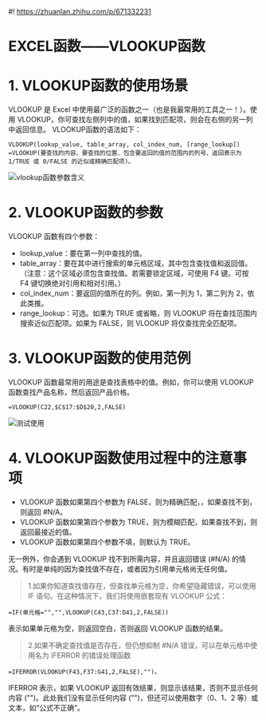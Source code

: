 #! https://zhuanlan.zhihu.com/p/671332231
# EXCEL函数——VLOOKUP函数

# 1. VLOOKUP函数的使用场景
VLOOKUP 是 Excel 中使用最广泛的函数之一（也是我最常用的工具之一！）。使用 VLOOKUP，你可查找左侧列中的值，如果找到匹配项，则会在右侧的另一列中返回信息。
VLOOKUP函数的语法如下：
```excel
VLOOKUP(lookup_value, table_array, col_index_num, [range_lookup])
=VLOOKUP(要查找的内容、要查找的位置、包含要返回的值的范围内的列号、返回表示为 1/TRUE 或 0/FALSE 的近似或精确匹配项)。
```
![vlookup函数参数含义](https://pic4.zhimg.com/80/v2-08c91ff41264084849886b91b5632111.png)

# 2. VLOOKUP函数的参数
VLOOKUP 函数有四个参数：
- lookup_value：要在第一列中查找的值。
- table_array：要在其中进行搜索的单元格区域，其中包含查找值和返回值。（注意：这个区域必须包含查找值。若需要锁定区域，可使用 F4 键。可按 F4 键切换绝对引用和相对引用。）
- col_index_num：要返回的值所在的列。例如，第一列为 1，第二列为 2，依此类推。
- range_lookup：可选。如果为 TRUE 或省略，则 VLOOKUP 将在查找范围内搜索近似匹配项。如果为 FALSE，则 VLOOKUP 将仅查找完全匹配项。

# 3. VLOOKUP函数的使用范例
VLOOKUP 函数最常用的用途是查找表格中的值。例如，你可以使用 VLOOKUP 函数查找产品名称，然后返回产品价格。
```excel
=VLOOKUP(C22,$C$17:$D$20,2,FALSE)
```
![测试使用](https://pic4.zhimg.com/80/v2-aacc209a6866c4d7480e0d2ffeb55470.png)

# 4. VLOOKUP函数使用过程中的注意事项
- VLOOKUP 函数如果第四个参数为 FALSE，则为精确匹配，，如果查找不到，则返回 #N/A。
- VLOOKUP 函数如果第四个参数为 TRUE，则为模糊匹配，如果查找不到，则返回最接近的值。
- VLOOKUP 函数如果第四个参数不填，则默认为 TRUE。

无一例外，你会遇到 VLOOKUP 找不到所需内容，并且返回错误 (#N/A) 的情况。有时是单纯的因为查找值不存在，或者因为引用单元格尚无任何值。

> 1.如果你知道查找值存在，但查找单元格为空，你希望隐藏错误，可以使用 IF 语句。在这种情况下，我们将使用嵌套现有 VLOOKUP 公式：
```excel
=IF(单元格="","",VLOOKUP(C43,C37:D41,2,FALSE))
```
表示如果单元格为空，则返回空白，否则返回 VLOOKUP 函数的结果。

> 2.如果不确定查找值是否存在，但仍想抑制 #N/A 错误，可以在单元格中使用名为 IFERROR 的错误处理函数
```excel
=IFERROR(VLOOKUP(F43,F37:G41,2,FALSE),"")。
```
IFERROR 表示，如果 VLOOKUP 返回有效结果，则显示该结果，否则不显示任何内容 ("")。此处我们没有显示任何内容 ("")，但还可以使用数字（0、1、2 等）或文本，如“公式不正确”。 